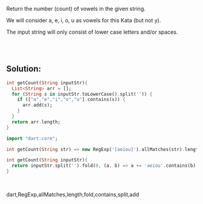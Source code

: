 Return the number (count) of vowels in the given string.

We will consider a, e, i, o, u as vowels for this Kata (but not y).

The input string will only consist of lower case letters and/or spaces.


<br><br>

## Solution:
```dart
int getCount(String inputStr){
  List<String> arr = [];
  for (String s in inputStr.toLowerCase().split('')) {
    if (["a","e","i","o","u"].contains(s)) {
      arr.add(s);
    }
  }
  return arr.length;
}
```

```dart
import "dart:core";

int getCount(String str) => new RegExp('[aeiou]').allMatches(str).length;
```

```dart
int getCount(String inputStr){
  return inputStr.split('').fold(0, (a, b) => a += 'aeiou'.contains(b) ? 1 : 0 );
}
```

<br>

<tag>dart,RegExp,allMatches,length,fold,contains,split,add<tag>